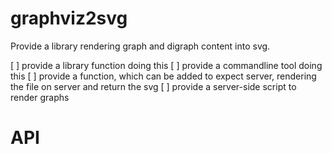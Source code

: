graphviz2svg
============

Provide a library rendering graph and digraph content into svg.

[ ] provide a library function doing this
[ ] provide a commandline tool doing this
[ ] provide a function, which can be added to expect server, 
    rendering the file on server and return the svg
[ ] provide a server-side script to render graphs

API
===

```js
```
